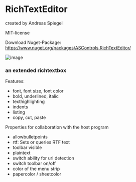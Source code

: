 ﻿# RichTextEditor
created by Andreas Spiegel

MIT-license

Download Nuget-Package: https://www.nuget.org/packages/ASControls.RichTextEditor/

![image](https://github.com/agshnde/RichTextEditor/assets/11722689/b9c8f481-5f74-4724-964e-3b76a11e1841)


### an extended richtextbox

Features:
- font, font size, font color
- bold, underlined, italic
- texthighlighting
- indents
- listing
- copy, cut, paste

Properties for collaboration with the host program
- allowbulletpoints
- rtf: Sets or queries RTF text
- toolbar visible
- plaintext
- switch ability for url detection
- switch toolbar on/off
- color of the menu strip
- papercolor / sheetcolor
